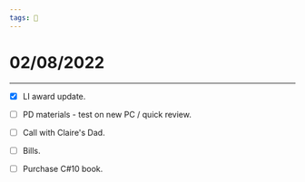 ```yaml
---
tags: 📆
---
```


# 02/08/2022
---

- [x] LI award update.
- [ ] PD materials - test on new PC / quick review.
- [ ] Call with Claire's Dad.
- [ ] Bills.
- [ ] Purchase C#10 book.


